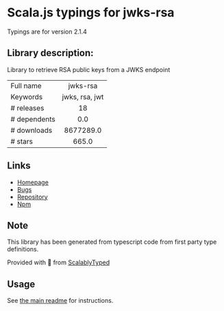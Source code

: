 
# Scala.js typings for jwks-rsa

Typings are for version 2.1.4

## Library description:
Library to retrieve RSA public keys from a JWKS endpoint

|                    |                 |
| ------------------ | :-------------: |
| Full name          | jwks-rsa |
| Keywords           | jwks, rsa, jwt |
| # releases         | 18 |
| # dependents       | 0.0 |
| # downloads        | 8677289.0 |
| # stars            | 665.0 |

## Links
- [Homepage](https://github.com/auth0/node-jwks-rsa#readme)
- [Bugs](https://github.com/auth0/node-jwks-rsa/issues)
- [Repository](https://github.com/auth0/node-jwks-rsa)
- [Npm](https://www.npmjs.com/package/jwks-rsa)
    


## Note
This library has been generated from typescript code from first party type definitions.

Provided with :purple_heart: from [ScalablyTyped](https://github.com/oyvindberg/ScalablyTyped)

## Usage
See [the main readme](../../readme.md) for instructions.


